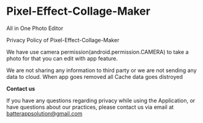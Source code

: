 # Pixel-Effect-Collage-Maker
All in One Photo Editor 

Privacy Policy of Pixel-Effect-Collage-Maker

We have use camera permission(android.permission.CAMERA) to take a photo for that you can edit with app feature.

We are not sharing any information to third party or we are not sending any data to cloud. When app goes removed all Cache data goes distroyed

<b>Contact us</b>

If you have any questions regarding privacy while using the Application, or have questions about our practices, please contact us via email at batterappsolution@gmail.com
